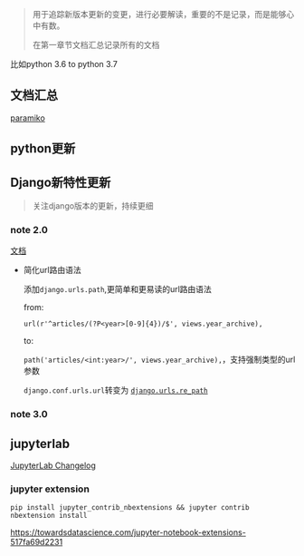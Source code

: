 > 用于追踪新版本更新的变更，进行必要解读，重要的不是记录，而是能够心中有数。
>
> 在第一章节文档汇总记录所有的文档

比如python 3.6 to python 3.7

## 文档汇总

[paramiko](http://docs.paramiko.org/en/2.4/api/client.html)

## python更新

## Django新特性更新

> 关注django版本的更新，持续更细

### note 2.0

[文档](https://docs.djangoproject.com/en/2.1/releases/2.0/)

- 简化url路由语法

  添加`django.urls.path`,更简单和更易读的url路由语法

  from:

  `url(r'^articles/(?P<year>[0-9]{4})/$', views.year_archive),`

  to:

  `path('articles/<int:year>/', views.year_archive),`，支持强制类型的url参数

   `django.conf.urls.url`转变为 [`django.urls.re_path`](https://docs.djangoproject.com/en/2.1/ref/urls/#django.urls.re_path)

### note 3.0





## jupyterlab

[JupyterLab Changelog](https://jupyterlab.readthedocs.io/en/stable/getting_started/changelog.html#changelog)

### jupyter extension

```
pip install jupyter_contrib_nbextensions && jupyter contrib nbextension install 
```

https://towardsdatascience.com/jupyter-notebook-extensions-517fa69d2231